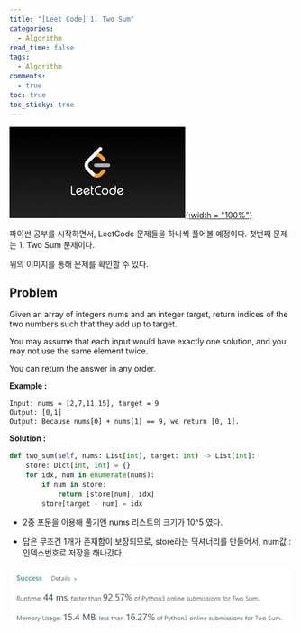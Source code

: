 ```yaml
---
title: "[Leet Code] 1. Two Sum"
categories:
  - Algorithm
read_time: false
tags:
  - Algorithm
comments:
  - true
toc: true
toc_sticky: true
---
```

[![](/assets/img/LeetCode.jpeg){:width = "100%"}](https://leetcode.com/problems/two-sum/)


파이썬 공부를 시작하면서, LeetCode 문제들을 하나씩 풀어볼 예정이다. 첫번째 문제는 1. Two Sum 문제이다.

위의 이미지를 통해 문제를 확인할 수 있다.

## Problem

 Given an array of integers nums and an integer target, return indices of the two numbers such that they add up to target.

 You may assume that each input would have exactly one solution, and you may not use the same element twice.

 You can return the answer in any order.


__Example :__

````
Input: nums = [2,7,11,15], target = 9
Output: [0,1]
Output: Because nums[0] + nums[1] == 9, we return [0, 1].
````


__Solution :__

```python
def two_sum(self, nums: List[int], target: int) -> List[int]:
    store: Dict[int, int] = {}
    for idx, num in enumerate(nums):
        if num in store:
            return [store[num], idx]
        store[target - num] = idx
```


* 2중 포문을 이용해 풀기엔 nums 리스트의 크기가 10^5 였다.

* 답은 무조건 1개가 존재함이 보장되므로, store라는 딕셔너리를 만들어서, num값 : 인덱스번호로 저장을 해나갔다.

![](/assets/img/LeetCode/LeetCode_1_1.jpg)




